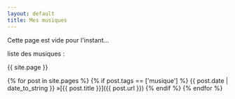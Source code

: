 ```yaml
---
layout: default
title: Mes musiques
---
```


Cette page est vide pour l'instant...

liste des musiques :

{{ site.page }}

{% for post in site.pages %}
  {% if post.tags == ['musique'] %}
   {{ post.date | date_to_string }} &raquo;[{{ post.title }}]({{ post.url }})
  {% endif %}
{% endfor %}

